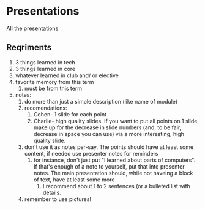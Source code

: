 # Presentations
All the presentations

## Reqriments
1. 3 things learned in tech
2. 3 things learned in core
3. whatever learned in club and/ or elective
4. favorite memory from this term
	1. must be from this term
5. notes:
	1. do more than just a simple description (like name of module)
	2. recomendations:
		1. Cohen- 1 slide for each point
		2. Charlie- high quality slides. If you want to put all points on 1 slide, make up for the decrease in slide numbers (and, to be fair, decrease in space you can use) via a more interesting, high quality slide.
	3. don't use it as notes per-say. The points should have at least some content, if needed use presenter notes for reminders
		1. for instance, don't just put "I learned about parts of computers". If that's enough of a note to yourself, put that into presenter notes. The main presentation should, while not haveing a block of text, have at least some more
			1. I recommend about 1 to 2 sentences (or a bulleted list with details.
	4. remember to use pictures!

